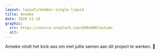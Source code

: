 ```yaml
---
layout: layouts/member-single.liquid
title: Anneke
date: 2020-11-10
graphic:
  src: https://source.unsplash.com/600x600?autumn
  alt:
---
```


Anneke vindt het kick-ass om met jullie samen aan dit project te werken. 🙌
